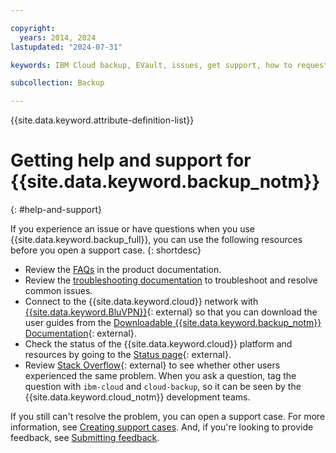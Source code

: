```yaml
---

copyright:
  years: 2014, 2024
lastupdated: "2024-07-31"

keywords: IBM Cloud backup, EVault, issues, get support, how to request help, open a case, open a ticket

subcollection: Backup

---
```

{{site.data.keyword.attribute-definition-list}}

# Getting help and support for {{site.data.keyword.backup_notm}}
{: #help-and-support}

If you experience an issue or have questions when you use {{site.data.keyword.backup_full}}, you can use the following resources before you open a support case.
{: shortdesc}

* Review the [FAQs](/docs/Backup?topic=Backup-faqs) in the product documentation.
* Review the [troubleshooting documentation](/docs/Backup?topic=Backup-troubleshoot-missingServer0password) to troubleshoot and resolve common issues.
* Connect to the {{site.data.keyword.cloud}} network with [{{site.data.keyword.BluVPN}}](/docs/iaas-vpn?topic=iaas-vpn-getting-started){: external} so that you can download the user guides from the [Downloadable {{site.data.keyword.backup_notm}} Documentation](http://downloads.service.softlayer.com/evault/Documentation/){: external}.
* Check the status of the {{site.data.keyword.cloud}} platform and resources by going to the [Status page](/status){: external}.
* Review [Stack Overflow](https://stackoverflow.com/questions/tagged/ibm-cloud){: external} to see whether other users experienced the same problem. When you ask a question, tag the question with `ibm-cloud` and `cloud-backup`, so it can be seen by the {{site.data.keyword.cloud_notm}} development teams.

If you still can't resolve the problem, you can open a support case. For more information, see [Creating support cases](/docs/get-support?topic=get-support-open-case). And, if you're looking to provide feedback, see [Submitting feedback](/docs/overview?topic=overview-feedback).
